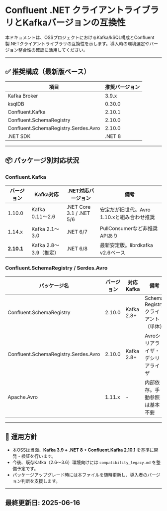 # Confluent .NET クライアントライブラリとKafkaバージョンの互換性

本ドキュメントは、OSSプロジェクトにおけるKafka/kSQL構成とConfluent製.NETクライアントライブラリの互換性を示します。導入時の環境選定やバージョン整合性の確認に活用してください。

---

## ✅ 推奨構成（最新版ベース）

| 項目                        | 推奨バージョン           |
|-----------------------------|----------------------------|
| Kafka Broker                | 3.9.x                      |
| ksqlDB                      | 0.30.0                     |
| Confluent.Kafka             | 2.10.1                     |
| Confluent.SchemaRegistry    | 2.10.0                     |
| Confluent.SchemaRegistry.Serdes.Avro | 2.10.0           |
| .NET SDK                    | .NET 8                     |


---

## 📦 パッケージ別対応状況

### Confluent.Kafka

| バージョン   | Kafka対応           | .NET対応バージョン         | 備考 |
|--------------|----------------------|------------------------------|------|
| 1.10.0       | Kafka 0.11〜2.6      | .NET Core 3.1 / .NET 5/6     | 安定だが旧世代。Avro 1.10.xと組み合わせ推奨 |
| 1.14.x       | Kafka 2.1〜3.0       | .NET 6/7                     | PullConsumerなど非推奨APIあり |
| **2.10.1**   | Kafka 2.8〜3.9（推定）| .NET 6/8                     | 最新安定版。librdkafka v2.6ベース |

### Confluent.SchemaRegistry / Serdes.Avro

| パッケージ名                          | バージョン | 対応Kafka | 備考 |
|---------------------------------------|------------|------------|------|
| Confluent.SchemaRegistry              | 2.10.0     | Kafka 2.8+  | Schema Registryクライアント（単体） |
| Confluent.SchemaRegistry.Serdes.Avro | 2.10.0     | Kafka 2.8+  | Avroシリアライザ・デシリアライザ |
| Apache.Avro                          | 1.11.x     | -          | 内部依存。手動参照は基本不要 |


---

## 🧭 運用方針

- 本OSSは当面、**Kafka 3.9 + .NET 8 + Confluent.Kafka 2.10.1** を基準に開発・検証を行います。
- 今後、既存Kafka（2.6〜3.6）環境向けには `compatibility_legacy.md` を整備予定です。
- パッケージアップグレード時には本ファイルを随時更新し、導入者のバージョン判断を支援します。

---

## 最終更新日: 2025-06-16

